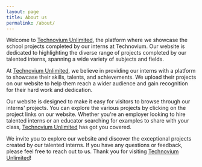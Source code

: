 ```yaml
---
layout: page
title: About us
permalink: /about/
---
```


Welcome to [Technovium Unlimited](https://technoviumunlimited.nl/), the platform where we showcase the school projects completed by our interns at Technovium. Our website is dedicated to highlighting the diverse range of projects completed by our talented interns, spanning a wide variety of subjects and fields.

At [Technovium Unlimited](https://technoviumunlimited.nl/), we believe in providing our interns with a platform to showcase their skills, talents, and achievements. We upload their projects on our website to help them reach a wider audience and gain recognition for their hard work and dedication.

Our website is designed to make it easy for visitors to browse through our interns' projects. You can explore the various projects by clicking on the project links on our website. Whether you're an employer looking to hire talented interns or an educator searching for examples to share with your class, [Technovium Unlimited](https://technoviumunlimited.nl/) has got you covered.

We invite you to explore our website and discover the exceptional projects created by our talented interns. If you have any questions or feedback, please feel free to reach out to us. Thank you for visiting [Technovium Unlimited](https://technoviumunlimited.nl/)!


[jekyll-organization]: https://github.com/jekyll
